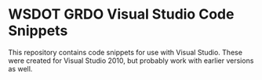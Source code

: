 WSDOT GRDO Visual Studio Code Snippets
======================================

This repository contains code snippets for use with Visual Studio.  These were created for Visual Studio 2010, but probably work with earlier versions as well.